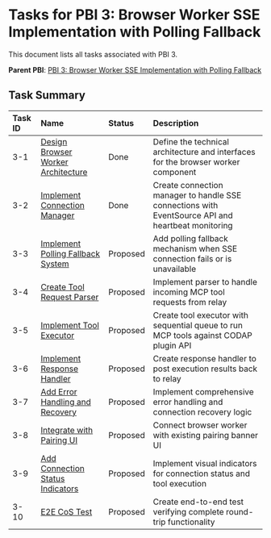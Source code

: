 # Tasks for PBI 3: Browser Worker SSE Implementation with Polling Fallback

This document lists all tasks associated with PBI 3.

**Parent PBI**: [PBI 3: Browser Worker SSE Implementation with Polling Fallback](./prd.md)

## Task Summary

| Task ID | Name | Status | Description |
| :------ | :--- | :----- | :---------- |
| 3-1 | [Design Browser Worker Architecture](./3-1.md) | Done | Define the technical architecture and interfaces for the browser worker component |
| 3-2 | [Implement Connection Manager](./3-2.md) | Done | Create connection manager to handle SSE connections with EventSource API and heartbeat monitoring |
| 3-3 | [Implement Polling Fallback System](./3-3.md) | Proposed | Add polling fallback mechanism when SSE connection fails or is unavailable |
| 3-4 | [Create Tool Request Parser](./3-4.md) | Proposed | Implement parser to handle incoming MCP tool requests from relay |
| 3-5 | [Implement Tool Executor](./3-5.md) | Proposed | Create tool executor with sequential queue to run MCP tools against CODAP plugin API |
| 3-6 | [Implement Response Handler](./3-6.md) | Proposed | Create response handler to post execution results back to relay |
| 3-7 | [Add Error Handling and Recovery](./3-7.md) | Proposed | Implement comprehensive error handling and connection recovery logic |
| 3-8 | [Integrate with Pairing UI](./3-8.md) | Proposed | Connect browser worker with existing pairing banner UI |
| 3-9 | [Add Connection Status Indicators](./3-9.md) | Proposed | Implement visual indicators for connection status and tool execution |
| 3-10 | [E2E CoS Test](./3-10.md) | Proposed | Create end-to-end test verifying complete round-trip functionality | 